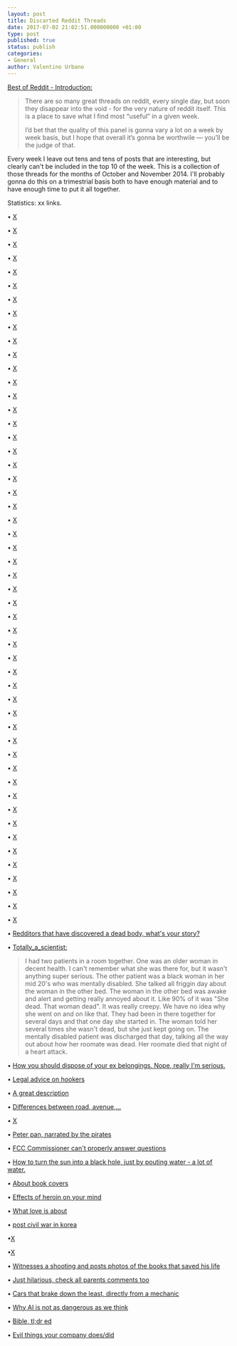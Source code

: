 ```yaml
---
layout: post
title: Discarted Reddit Threads
date: 2017-07-02 21:02:51.000000000 +01:00
type: post
published: true
status: publish
categories:
- General
author: Valentino Urbano 
---
```


<a href="http://www.myshar.org/best-of-reddit-introduction/">Best of Reddit - Introduction:</a>
<blockquote>There are so many great threads on reddit, every single day, but soon they disappear into the void - for the very nature of reddit itself. This is a place to save what I find most “useful” in a given week.

I’d bet that the quality of this panel is gonna vary a lot on a week by week basis, but I hope that overall it’s gonna be worthwile — you’ll be the judge of that.</blockquote>

Every week I leave out tens and tens of posts that are interesting, but clearly can't be included in the top 10 of the week. This is a collection of those threads for the months of October and November 2014. I'll probably gonna do this on a trimestrial basis both to have enough material and to have enough time to put it all together.

Statistics: xx links.

• [X](http://www.reddit.com/r/worldnews/comments/2jozko/grandmother_starves_herself_to_death_after_uks/)

• [X](http://www.reddit.com/r/Baking/comments/2joz6o/naked_wedding_cake_with_fresh_flowers_for_a_fall/)

• [X](http://www.reddit.com/r/Music/comments/2jm2yc/help_finding_a_song_called_spock_by_a_band_called/)

• [X](http://www.reddit.com/r/todayilearned/comments/2jo2qg/til_daniel_tammet_an_autistic_savant_who_speaks/)

• [X](http://www.reddit.com/r/TalesFromRetail/comments/2j8b63/that_time_i_accidentally_took_a_whole_convenience/)

• [X](http://www.reddit.com/r/russia/comments/2jjb2d/do_the_average_russian_look_back_to_the_time_of/)

• [X](http://www.reddit.com/r/SheepMarketplace/comments/1rvlft/i_just_chased_him_through_a_bitcoin_tumbler_and/)

• [X](http://www.reddit.com/r/MorbidReality/comments/2jknkl/what_morbidreality_post_has_really_stuck_in_your/)

• [X](http://www.reddit.com/r/MorbidReality/comments/2jknkl/what_morbidreality_post_has_really_stuck_in_your/)

• [X](http://www.reddit.com/r/Documentaries/comments/2jpa9s/trailer_the_norden_2014_a_retired_us_max_security/)

• [X](np.reddit.com/r/funny/comments/2jtuti/nsfw_glad_everyone_loved_my_husbands_a_crack/clf38im?context=3)

• [X](http://www.reddit.com/r/news/comments/2jik3f/the_director_of_the_fbi_said_on_thursday_that_the/)

• [X](http://www.reddit.com/r/funny/comments/2jgqf9/this_is_quickly_becoming_my_life/)

• [X](http://www.reddit.com/r/Documentaries/comments/2jc7he/from_sex_workers_to_human_trafficking_the_high/)

• [X](http://www.reddit.com/r/worldnews/comments/2jf72z/saudi_arabia_to_reward_outstanding_teachers_with/)

• [X](http://www.reddit.com/r/explainlikeimfive/comments/2jgeqx/eli5how_does_an_inhaler_effectively_stop_an/)

• [X](http://www.reddit.com/r/dataisbeautiful/comments/2jfhwx/how_text_messages_change_from_dating_to_marriage/)

• [X](http://www.reddit.com/r/Catholicism/comments/2jfjvw/justin_bieber_told_off_during_visit_to_vatican/)

• [X](http://www.reddit.com/r/ottawa/comments/2jzr8j/shooting_at_the_war_memorial_cbc_reporting_this/)

• [X](http://www.reddit.com/r/Android/comments/2keqzb/we_wanted_to_invite_you_to_rapple_to_help_support/)

• [X](http://www.reddit.com/r/askscience/comments/2kiqnl/how_do_we_have_drugs_that_are_used_to_treat/)

• [X](http://www.reddit.com/r/funny/comments/2jwc52/we_need_more_people_like_this_guy)

• [X](http://www.reddit.com/r/AskReddit/comments/2jx4hl/germans_who_lived_in_east_germany_gdr_and/)

• [X](http://www.reddit.com/r/AskReddit/comments/2jw5j9/what_are_some_of_the_more_horrifying_implications/)

• [X](http://www.reddit.com/r/todayilearned/comments/2jx3in/til_that_a_woman_without_a_vagina_performed_oral/clg23ax)

• [X](http://www.reddit.com/r/ProgrammerHumor/comments/2jyaum/the_computer_doesnt_like_loud_noises/)

• [X](http://www.reddit.com/r/Parahumans/comments/2jtouy/im_liking_this_story_but_how_plotcritical_are_the/)

• [X](http://www.reddit.com/r/askscience/comments/2jx3hc/is_cocacola_as_acidic_as_my_teacher_says/)

• [X](http://www.reddit.com/r/worldbuilding/comments/2k0k3v/if_people_colonise_other_planets_how_will/)

• [X](http://www.reddit.com/r/AskReddit/comments/2jznzh/lawyers_of_reddit_what_is_the_sleaziest_thing/)

• [X](http://www.reddit.com/r/AskReddit/comments/2jzz1e/flight_attendantspilots_of_reddit_what_is_the/)

• [X](http://www.reddit.com/r/AskReddit/comments/2jzgvy/police_officers_of_reddit_how_do_you_handle_a/)

• [X](http://www.reddit.com/r/personalfinance/comments/2jz37i/warning_bank_of_america_charges_a_120_a_year/)

• [X](http://www.reddit.com/r/news/comments/2jwva6/michigan_gov_snyder_signs_bill_banning_direct/)

• [X](http://www.reddit.com/r/StarWars/comments/2jxpfa/the_one_text_i_didnt_want_to_receive_after/)

• [X](http://www.reddit.com/r/pcmasterrace/comments/2jx2jo/windows_10_is_almost_here/)

• [X](http://www.reddit.com/r/TrollYChromosome/comments/2jw8te/everyday_single_day_on_facebook/)

• [X](http://www.reddit.com/r/jobs/comments/2jxk8t/resume_fraud_and_fake_referenceshow_many_people/)

• [X](http://www.reddit.com/r/gaming/comments/2k2y1e/pokecenters_throughout_the_years/)

• [X](http://www.reddit.com/r/ProtectAndServe/comments/2k6ibm/i_hate_staring_in_to_the_eyes_of_death/)

• [X](http://www.reddit.com/r/AskReddit/comments/2ka33p/rape_victims_of_reddit_what_was_the_worst_thing/)

• [X](http://www.reddit.com/r/hiphopheads/comments/2jsfsm/help_us_with_a_research_study_by_watching_and/)

• [X](http://www.reddit.com/r/explainlikeimfive/comments/2jqj0k/eli5_how_fast_will_transactions_be_once_all_the/)

• [X](http://www.reddit.com/r/guns/comments/2jub0e/the_best_legal_defense_is_not_needing_to_be_in_a/)

• [X](http://www.reddit.com/r/AdviceAnimals/comments/2jp70t/my_dad_made_a_huge_mistake/)

• [X](http://www.reddit.com/r/gaming/comments/2jp3gv/this_feels_dirty/)

• [X](http://www.reddit.com/r/AdviceAnimals/comments/2jpv4k/i_overthink_too_much_when_im_alone/)

• [X](http://www.reddit.com/r/skyrim/comments/2lc84d/can_i_kill_my_child_please/)

• [X](http://www.reddit.com/r/explainlikeimfive/comments/2lch8f/eli5_why_do_we_need_an_isp_why_cant_i_just/)

• [X](http://www.reddit.com/r/networking/comments/2lat12/what_are_some_tips_you_have_when_it_comes_to/)

• [X](http://www.reddit.com/r/tifu/comments/2lzp04/tifu_by_yelling_fck_off_and_get_the_fck_out_of/)

• [X](http://www.reddit.com/r/Veterans/comments/2m08pa/my_dad_posted_on_fb_today_telling_a_story_about/)

• [Redditors that have discovered a dead body, what's your story?](https://www.reddit.com/r/AskReddit/comments/2m537j/stories_redditors_that_have_discovered_a_dead/) 

• [Totally_a_scientist:](https://www.reddit.com/user/Totally_a_scientist)
>I had two patients in a room together. One was an older woman in decent health. I can't remember what she was there for, but it wasn't anything super serious. The other patient was a black woman in her mid 20's who was mentally disabled. She talked all friggin day about the woman in the other bed. The woman in the other bed was awake and alert and getting really annoyed about it. Like 90% of it was "She dead. That woman dead". It was really creepy. We have no idea why she went on and on like that. They had been in there together for several days and that one day she started in. The woman told her several times she wasn't dead, but she just kept going on. The mentally disabled patient was discharged that day, talking all the way out about how her roomate was dead.
Her roomate died that night of a heart attack.

• [How you should dispose of your ex belongings. Nope, really I'm serious.](http://www.reddit.com/r/needadvice/comments/2mb0u8/soim_about_to_put_my_exs_stuff_up_on_craigslist/cm2mftr)

• [Legal advice on hookers](http://www.reddit.com/r/steroids/comments/2m6eqj/off_topic_discussion_thread/cm1edsq)

• [A great description ](http://www.reddit.com/r/news/comments/2m3w1a/walmart_issues_urgent_agenda_after_six_straight/cm128x1)

• [Differences between road, avenue,...](http://www.reddit.com/r/explainlikeimfive/comments/2me7l2/eli5_whats_the_difference_between_an_ave_rd_st_ln/)

• [X](http://www.reddit.com/r/AskReddit/comments/2mf25w/nsfw_whats_the_most_innocent_thing_youve_done_but/)

• [Peter pan, narrated by the pirates](http://www.reddit.com/r/WritingPrompts/comments/2nahb2/wp_in_the_1700s_an_eternally_young_avatar_of_the/)

• [FCC Commissioner can't properly answer questions](http://www.reddit.com/r/IAmA/comments/2n0co6/i_am_fcc_commissioner_mignon_clyburn_ask_me/)

• [How to turn the sun into a black hole, just by pouting water - a lot of water.](http://www.reddit.com/r/askscience/comments/2n9v6a/how_much_water_is_needed_to_cool_the_sun_down/)

• [About  book covers](http://www.reddit.com/r/askscience/comments/2n9v6a/how_much_water_is_needed_to_cool_the_sun_down/)

• [Effects of heroin on your mind](http://www.reddit.com/r/news/comments/2n9rjw/epileptic_boy_who_would_seize_every_15_minutes/)

• [What love is about](http://www.reddit.com/r/offmychest/comments/2flege/to_my_boyfriend_with_depression/)

• [post civil war in korea](http://www.reddit.com/r/worldnews/comments/2mqgdj/south_korea_to_raise_500_billion_for_unification/)

•[X](http://www.reddit.com/r/news/comments/2mpqz8/keystone_xl_pipeline_vote_fails_in_the_senate/cm6p92i)

•[X](http://www.reddit.com/r/theydidthemath/comments/2mpt0j/request_what_are_the_odds_of_my_existence/)

• [Witnesses a shooting and posts photos of the books that saved his life](http://www.reddit.com/r/news/comments/2mupnl/dangerous_situation_reported_at_fsu/)

• [Just hilarious, check all parents comments too](http://www.reddit.com/r/AskReddit/comments/2miq51/adults_with_no_best_friends_and_no_so_how_do_you/cm4v6hh)

• [Cars that brake down the least, directly from a mechanic](http://www.reddit.com/r/AskReddit/comments/2mkicg/mechanics_of_reddit_what_truck_suv_sedan_etc_do/cm53o9f)

• [Why AI is not as dangerous as we think](http://www.reddit.com/r/IAmA/comments/2mwdnc/iama_joe_rogan_ama/cm8e31j)

• [Bible, tl;dr ed](http://www.reddit.com/r/Christianity/comments/2mpv2r/the_stories_of_the_bible_in_tldr_form/)

• [Evil things your company does/did](http://www.reddit.com/r/AskReddit/comments/2q9yb7/what_is_the_most_evil_thing_your_company_didis/)